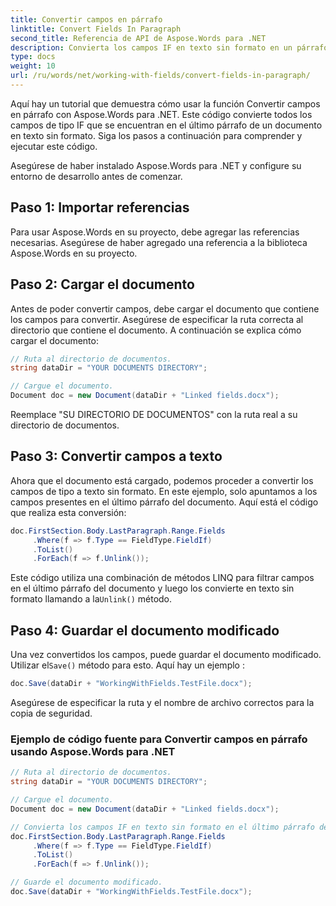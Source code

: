 ```yaml
---
title: Convertir campos en párrafo
linktitle: Convert Fields In Paragraph
second_title: Referencia de API de Aspose.Words para .NET
description: Convierta los campos IF en texto sin formato en un párrafo con Aspose.Words para .NET.
type: docs
weight: 10
url: /ru/words/net/working-with-fields/convert-fields-in-paragraph/
---
```


Aquí hay un tutorial que demuestra cómo usar la función Convertir campos en párrafo con Aspose.Words para .NET. Este código convierte todos los campos de tipo IF que se encuentran en el último párrafo de un documento en texto sin formato. Siga los pasos a continuación para comprender y ejecutar este código.

Asegúrese de haber instalado Aspose.Words para .NET y configure su entorno de desarrollo antes de comenzar.

## Paso 1: Importar referencias

Para usar Aspose.Words en su proyecto, debe agregar las referencias necesarias. Asegúrese de haber agregado una referencia a la biblioteca Aspose.Words en su proyecto.

## Paso 2: Cargar el documento

Antes de poder convertir campos, debe cargar el documento que contiene los campos para convertir. Asegúrese de especificar la ruta correcta al directorio que contiene el documento. A continuación se explica cómo cargar el documento:

```csharp
// Ruta al directorio de documentos.
string dataDir = "YOUR DOCUMENTS DIRECTORY";

// Cargue el documento.
Document doc = new Document(dataDir + "Linked fields.docx");
```

Reemplace "SU DIRECTORIO DE DOCUMENTOS" con la ruta real a su directorio de documentos.

## Paso 3: Convertir campos a texto

Ahora que el documento está cargado, podemos proceder a convertir los campos de tipo a texto sin formato. En este ejemplo, solo apuntamos a los campos presentes en el último párrafo del documento. Aquí está el código que realiza esta conversión:

```csharp
doc.FirstSection.Body.LastParagraph.Range.Fields
     .Where(f => f.Type == FieldType.FieldIf)
     .ToList()
     .ForEach(f => f.Unlink());
```

 Este código utiliza una combinación de métodos LINQ para filtrar campos en el último párrafo del documento y luego los convierte en texto sin formato llamando a la`Unlink()` método.

## Paso 4: Guardar el documento modificado

Una vez convertidos los campos, puede guardar el documento modificado. Utilizar el`Save()` método para esto. Aquí hay un ejemplo :

```csharp
doc.Save(dataDir + "WorkingWithFields.TestFile.docx");
```

Asegúrese de especificar la ruta y el nombre de archivo correctos para la copia de seguridad.

### Ejemplo de código fuente para Convertir campos en párrafo usando Aspose.Words para .NET

```csharp
// Ruta al directorio de documentos.
string dataDir = "YOUR DOCUMENTS DIRECTORY";

// Cargue el documento.
Document doc = new Document(dataDir + "Linked fields.docx");

// Convierta los campos IF en texto sin formato en el último párrafo del documento.
doc.FirstSection.Body.LastParagraph.Range.Fields
     .Where(f => f.Type == FieldType.FieldIf)
     .ToList()
     .ForEach(f => f.Unlink());

// Guarde el documento modificado.
doc.Save(dataDir + "WorkingWithFields.TestFile.docx");
```
